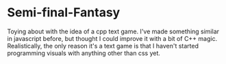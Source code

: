 # Semi-final-Fantasy
Toying about with the idea of a cpp text game.
I've made something similar in javascript before, but thought I could improve it with a bit of C++ magic.
Realistically, the only reason it's a text game is that I haven't started programming visuals with anything other than css yet.
